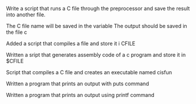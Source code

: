 Write a script that runs a C file through the preprocessor and save the result into another file.

The C file name will be saved in the variable 
The output should be saved in the file c

Added a script that compiles a file and store it i CFILE

Written a sript that generates assembly code of a c program and store it in $CFILE

Script that compiles a C file and creates an executable named cisfun

Written a program that prints an output with puts command

Written a program that prints an output using printf command
